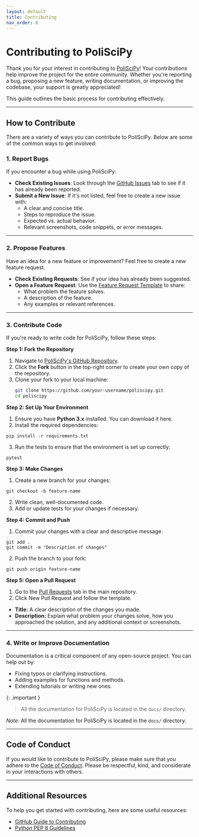 ```yaml
---
layout: default
title: Contributing
nav_order: 8
---
```


# Contributing to PoliSciPy

Thank you for your interest in contributing to [PoliSciPy](https://github.com/eolesinski/poliscipy)! Your contributions help improve the project for the entire community. Whether you're reporting a bug, proposing a new feature, writing documentation, or improving the codebase, your support is greatly appreciated!

This guide outlines the basic process for contributing effectively.

---
## How to Contribute

There are a variety of ways you can contribute to PoliSciPy. Below are some of the common ways to get involved:

### 1. Report Bugs
If you encounter a bug while using PoliSciPy:
- **Check Existing Issues**: Look through the [GitHub Issues](https://github.com/eolesinski/poliscipy/issues) tab to see if it has already been reported.
- **Submit a New Issue**: If it's not listed, feel free to create a new issue with:
  - A clear and concise title.
  - Steps to reproduce the issue.
  - Expected vs. actual behavior.
  - Relevant screenshots, code snippets, or error messages.

---

### 2. Propose Features
Have an idea for a new feature or improvement? Feel free to create a new feature request.
- **Check Existing Requests**: See if your idea has already been suggested.  
- **Open a Feature Request**: Use the [Feature Request Template](https://github.com/username/poliscipy/issues/new?template=feature_request.md) to share:
  - What problem the feature solves.
  - A description of the feature.
  - Any examples or relevant references.

---

### 3. Contribute Code
If you're ready to write code for PoliSciPy, follow these steps:

**Step 1: Fork the Repository**
1. Navigate to [PoliSciPy's GitHub Repository](https://github.com/eolesinski/poliscipy).
2. Click the **Fork** button in the top-right corner to create your own copy of the repository.
3. Clone your fork to your local machine:
   ```bash
   git clone https://github.com/your-username/poliscipy.git
   cd poliscipy
   ```

**Step 2: Set Up Your Environment**
1. Ensure you have **Python 3.x** installed. You can download it here.
2. Install the required dependencies:
```
pip install -r requirements.txt
```
3. Run the tests to ensure that the environment is set up correctly:
```
pytest
```

**Step 3: Make Changes**
1. Create a new branch for your changes:
```
git checkout -b feature-name
```
2. Write clean, well-documented code.
3. Add or update tests for your changes if necessary.

**Step 4: Commit and Push**

1. Commit your changes with a clear and descriptive message:
```
git add .
git commit -m "Description of changes"
```
2. Push the branch to your fork:
```
git push origin feature-name
```

**Step 5: Open a Pull Request**

1. Go to the [Pull Requests](https://github.com/eolesinski/poliscipy/pulls) tab in the main repository.
2. Click New Pull Request and follow the template.
- **Title:** A clear description of the changes you made.
- **Description:** Explain what problem your changes solve, how you approached the solution, and any additional context or screenshots.

---

### 4. Write or Improve Documentation
Documentation is a critical component of any open-source project. You can help out by:
- Fixing typos or clarifying instructions.
- Adding examples for functions and methods.
- Extending tutorials or writing new ones.

{: .important }
> All the documentation for PoliSciPy is located in the `docs/` directory.

*Note:* All the documentation for PoliSciPy is located in the `docs/` directory.

---

## Code of Conduct

If you would like to contribute to PoliSciPy, please make sure that you adhere to the [Code of Conduct](https://github.com/eolesinski/poliscipy?tab=coc-ov-file#). Please be respectful, kind, and considerate in your interactions with others.

---

## Additional Resources

To help you get started with contributing, here are some useful resources:

- [GitHub Guide to Contributing](https://docs.github.com/en/pull-requests/collaborating-with-pull-requests)
- [Python PEP 8 Guidelines](https://peps.python.org/pep-0008/)

